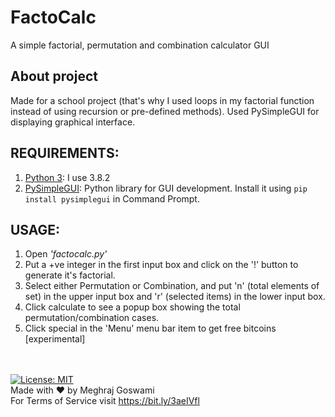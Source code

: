# FactoCalc
A simple factorial, permutation and combination calculator GUI
## About project
Made for a school project (that's why I used loops in my factorial function instead of using recursion or pre-defined methods). Used PySimpleGUI for displaying graphical interface.
## REQUIREMENTS:
1. [Python 3](https://www.python.org/downloads/): I use 3.8.2
2. [PySimpleGUI](https://pysimplegui.readthedocs.io/): Python library for GUI development. Install it using ```pip install pysimplegui``` in Command Prompt.
## USAGE:
1. Open *'factocalc.py'*
2. Put a +ve integer in the first input box and click on the '!' button to generate it's factorial.
3. Select either Permutation or Combination, and put 'n' (total elements of set) in the upper input box and 'r' (selected items) in the lower input box.
4. Click calculate to see a popup box showing the total permutation/combination cases.
5. Click special in the 'Menu' menu bar item to get free bitcoins [experimental]

\
\
[![License: MIT](https://img.shields.io/badge/License-MIT-yellow.svg)](https://opensource.org/licenses/MIT)<br>
Made with :heart: by Meghraj Goswami<br>
For Terms of Service visit https://bit.ly/3aeIVfl
